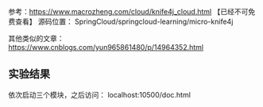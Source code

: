 参考：https://www.macrozheng.com/cloud/knife4j_cloud.html 【已经不可免费查看】
源码位置： SpringCloud/springcloud-learning/micro-knife4j

其他类似的文章： https://www.cnblogs.com/yun965861480/p/14964352.html

## 实验结果

依次启动三个模块，之后访问： localhost:10500/doc.html

